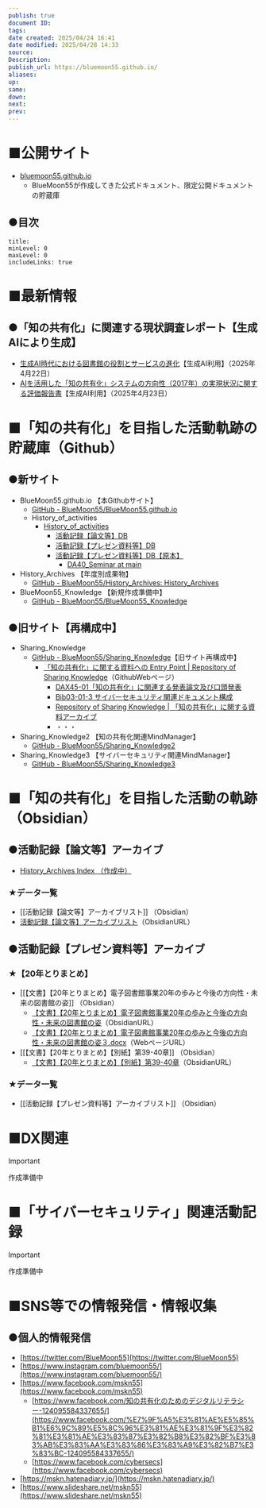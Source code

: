 ```yaml
---
publish: true
document ID: 
tags: 
date created: 2025/04/24 16:41
date modified: 2025/04/28 14:33
source: 
Description: 
publish_url: https://bluemoon55.github.io/
aliases: 
up: 
same: 
down: 
next: 
prev:
---
```


# ■公開サイト

- [bluemoon55.github.io](https://bluemoon55.github.io/)
	- BlueMoon55が作成してきた公式ドキュメント、限定公開ドキュメントの貯蔵庫

## ●目次

```table-of-contents
title: 
minLevel: 0
maxLevel: 0
includeLinks: true
```

# ■最新情報

## ●「知の共有化」に関連する現状調査レポート【生成AIにより生成】

- [生成AI時代における図書館の役割とサービスの進化](https://bluemoon55.github.io/History_of_activities/AI_Generation/生成AI時代の図書館の役割_.pdf)【生成AI利用】（2025年4月22日）
- [AIを活用した「知の共有化」システムの方向性（2017年）の実現状況に関する評価報告書](https://bluemoon55.github.io/History_of_activities/AI_Generation/AI知の共有化実現度調査_.pdf)【生成AI利用】（2025年4月23日）

# ■「知の共有化」を目指した活動軌跡の貯蔵庫（Github）

## ●新サイト

- BlueMoon55.github.io 【本Githubサイト】
	- [GitHub - BlueMoon55/BlueMoon55.github.io](https://github.com/BlueMoon55/BlueMoon55.github.io/tree/main)
	- History_of_activities
		- [History\_of\_activities](https://github.com/BlueMoon55/BlueMoon55.github.io/tree/main/History_of_activities)
			- [活動記録【論文等】DB](https://github.com/BlueMoon55/BlueMoon55.github.io/tree/main/History_of_activities/%E6%B4%BB%E5%8B%95%E8%A8%98%E9%8C%B2%E3%80%90%E8%AB%96%E6%96%87%E7%AD%89%E3%80%91DB)
			- [活動記録【プレゼン資料等】DB](https://github.com/BlueMoon55/BlueMoon55.github.io/tree/main/History_of_activities/%E6%B4%BB%E5%8B%95%E8%A8%98%E9%8C%B2%E3%80%90%E3%83%97%E3%83%AC%E3%82%BC%E3%83%B3%E8%B3%87%E6%96%99%E7%AD%89%E3%80%91DB)
			- [活動記録【プレゼン資料等】DB【原本】](https://github.com/BlueMoon55/BlueMoon55.github.io/tree/main/History_of_activities/%E6%B4%BB%E5%8B%95%E8%A8%98%E9%8C%B2%E3%80%90%E3%83%97%E3%83%AC%E3%82%BC%E3%83%B3%E8%B3%87%E6%96%99%E7%AD%89%E3%80%91DB%E3%80%90%E5%8E%9F%E6%9C%AC%E3%80%91)
				- [DA40\_Seminar at main](https://github.com/BlueMoon55/BlueMoon55.github.io/tree/main/History_of_activities/%E6%B4%BB%E5%8B%95%E8%A8%98%E9%8C%B2%E3%80%90%E3%83%97%E3%83%AC%E3%82%BC%E3%83%B3%E8%B3%87%E6%96%99%E7%AD%89%E3%80%91DB%E3%80%90%E5%8E%9F%E6%9C%AC%E3%80%91/DA40_Seminar)
- History\_Archives 【年度別成果物】
	- [GitHub - BlueMoon55/History\_Archives: History\_Archives](https://github.com/BlueMoon55/History_Archives)
- BlueMoon55\_Knowledge 【新規作成準備中】
	- [GitHub - BlueMoon55/BlueMoon55\_Knowledge](https://github.com/BlueMoon55/BlueMoon55_Knowledge)

## ●旧サイト【再構成中】

- Sharing_Knowledge
	- [GitHub - BlueMoon55/Sharing\_Knowledge](https://github.com/BlueMoon55/Sharing_Knowledge)【旧サイト再構成中】
		- [「知の共有化」に関する資料への Entry Point \| Repository of Sharing Knowledge](https://bluemoon55.github.io/Sharing_Knowledge/)（GithubWebページ）
			- [DAX45-01「知の共有化」に関連する発表論文及び口頭発表](https://bluemoon55.github.io/Sharing_Knowledge/Digital_Archives/Deliverables/mind2html/DAX45-01%E3%80%8C%E7%9F%A5%E3%81%AE%E5%85%B1%E6%9C%89%E5%8C%96%E3%80%8D%E3%81%AB%E9%96%A2%E9%80%A3%E3%81%99%E3%82%8B%E7%99%BA%E8%A1%A8%E8%AB%96%E6%96%87%E5%8F%8A%E3%81%B3%E5%8F%A3%E9%A0%AD%E7%99%BA%E8%A1%A8.html)
			- [Bib03-01-3 サイバーセキュリティ関連ドキュメント構成](https://bluemoon55.github.io/Sharing_Knowledge/Cyber_Security/Deliverables/mind2html/Bib03-01-3%20%E3%82%B5%E3%82%A4%E3%83%90%E3%83%BC%E3%82%BB%E3%82%AD%E3%83%A5%E3%83%AA%E3%83%86%E3%82%A3%E9%96%A2%E9%80%A3%E3%83%89%E3%82%AD%E3%83%A5%E3%83%A1%E3%83%B3%E3%83%88%E6%A7%8B%E6%88%90.html)
			- [Repository of Sharing Knowledge \| 「知の共有化」に関する資料アーカイブ](https://bluemoon55.github.io/Sharing_Knowledge/Cyber_Security/index.html)
			- ・・・
- Sharing_Knowledge2 【知の共有化関連MindManager】
	- [GitHub - BlueMoon55/Sharing\_Knowledge2](https://github.com/BlueMoon55/Sharing_Knowledge2)
- Sharing_Knowledge3 【サイバーセキュリティ関連MindManager】
	- [GitHub - BlueMoon55/Sharing\_Knowledge3](https://github.com/BlueMoon55/Sharing_Knowledge3/)

# ■「知の共有化」を目指した活動の軌跡（Obsidian）

## ●活動記録【論文等】アーカイブ

- [History\_Archives Index （作成中）](https://bluemoon55.github.io/History_Archives/)

### ★データ一覧

- [[活動記録【論文等】アーカイブリスト]] （Obsidian）
- [活動記録【論文等】アーカイブリスト](obsidian://open?vault=BlueMoon55.github.io&file=History_of_activities%2F%E6%B4%BB%E5%8B%95%E8%A8%98%E9%8C%B2%E3%80%90%E8%AB%96%E6%96%87%E7%AD%89%E3%80%91%E3%82%A2%E3%83%BC%E3%82%AB%E3%82%A4%E3%83%96%E3%83%AA%E3%82%B9%E3%83%88)（ObsidianURL）

## ●活動記録【プレゼン資料等】アーカイブ

### ★【20年とりまとめ】

- [[【文書】【20年とりまとめ】電子図書館事業20年の歩みと今後の方向性・未来の図書館の姿]] （Obsidian）
	- [【文書】【20年とりまとめ】電子図書館事業20年の歩みと今後の方向性・未来の図書館の姿](obsidian://open?vault=BlueMoon55.github.io&file=History_of_activities%2F%E6%B4%BB%E5%8B%95%E8%A8%98%E9%8C%B2%E3%80%90%E3%83%97%E3%83%AC%E3%82%BC%E3%83%B3%E8%B3%87%E6%96%99%E7%AD%89%E3%80%91DB%2F%E3%80%90%E6%96%87%E6%9B%B8%E3%80%91%E3%80%9020%E5%B9%B4%E3%81%A8%E3%82%8A%E3%81%BE%E3%81%A8%E3%82%81%E3%80%91%2F%E3%80%90%E6%96%87%E6%9B%B8%E3%80%91%E3%80%9020%E5%B9%B4%E3%81%A8%E3%82%8A%E3%81%BE%E3%81%A8%E3%82%81%E3%80%91%E9%9B%BB%E5%AD%90%E5%9B%B3%E6%9B%B8%E9%A4%A8%E4%BA%8B%E6%A5%AD20%E5%B9%B4%E3%81%AE%E6%AD%A9%E3%81%BF%E3%81%A8%E4%BB%8A%E5%BE%8C%E3%81%AE%E6%96%B9%E5%90%91%E6%80%A7%E3%83%BB%E6%9C%AA%E6%9D%A5%E3%81%AE%E5%9B%B3%E6%9B%B8%E9%A4%A8%E3%81%AE%E5%A7%BF)（ObsidianURL）
	- [【文書】【20年とりまとめ】電子図書館事業20年の歩みと今後の方向性・未来の図書館の姿３.docx](https://bluemoon55.github.io/History_of_activities/活動記録【プレゼン資料等】DB/【文書】【20年とりまとめ】/【文書】【20年とりまとめ】電子図書館事業20年の歩みと今後の方向性・未来の図書館の姿３.docx)（WebページURL）
- [[【文書】【20年とりまとめ】【別紙】第39-40章]] （Obsidian）
	- [【文書】【20年とりまとめ】【別紙】第39-40章](obsidian://open?vault=BlueMoon55.github.io&file=History_of_activities%2F%E6%B4%BB%E5%8B%95%E8%A8%98%E9%8C%B2%E3%80%90%E3%83%97%E3%83%AC%E3%82%BC%E3%83%B3%E8%B3%87%E6%96%99%E7%AD%89%E3%80%91DB%2F%E3%80%90%E6%96%87%E6%9B%B8%E3%80%91%E3%80%9020%E5%B9%B4%E3%81%A8%E3%82%8A%E3%81%BE%E3%81%A8%E3%82%81%E3%80%91%2F%E3%80%90%E6%96%87%E6%9B%B8%E3%80%91%E3%80%9020%E5%B9%B4%E3%81%A8%E3%82%8A%E3%81%BE%E3%81%A8%E3%82%81%E3%80%91%E3%80%90%E5%88%A5%E7%B4%99%E3%80%91%E7%AC%AC39-40%E7%AB%A0)（ObsidianURL）

### ★データ一覧

- [[活動記録【プレゼン資料等】アーカイブリスト]] （Obsidian）

# ■DX関連

> [!important]
> 作成準備中

# ■「サイバーセキュリティ」関連活動記録

> [!important]
> 作成準備中

# ■SNS等での情報発信・情報収集

## ●個人的情報発信

- [https://twitter.com/BlueMoon55](https://twitter.com/BlueMoon55)
- [https://www.instagram.com/bluemoon55/](https://www.instagram.com/bluemoon55/)
- [https://www.facebook.com/mskn55](https://www.facebook.com/mskn55)
    - [https://www.facebook.com/知の共有化のためのデジタルリテラシー-124095584337655/](https://www.facebook.com/%E7%9F%A5%E3%81%AE%E5%85%B1%E6%9C%89%E5%8C%96%E3%81%AE%E3%81%9F%E3%82%81%E3%81%AE%E3%83%87%E3%82%B8%E3%82%BF%E3%83%AB%E3%83%AA%E3%83%86%E3%83%A9%E3%82%B7%E3%83%BC-124095584337655/)
    - [https://www.facebook.com/cybersecs](https://www.facebook.com/cybersecs)
- [https://mskn.hatenadiary.jp/](https://mskn.hatenadiary.jp/)
- [https://www.slideshare.net/mskn55](https://www.slideshare.net/mskn55)

